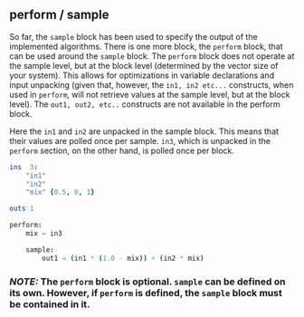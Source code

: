 ## perform / sample

So far, the `sample` block has been used to specify the output of the implemented algorithms. There is one more block, the `perform` block, that can be used around the `sample` block. The `perform` block does not operate at the sample level, but at the block level (determined by the vector size of your system). This allows for optimizations in variable declarations and input unpacking (given that, however, the `in1, in2 etc...` constructs, when used in `perform`, will not retrieve values at the sample level, but at the block level). The `out1, out2, etc..` constructs are not available in the perform block.

Here the `in1` and `in2` are unpacked in the sample block. This means that their values are polled once per sample. `in3`, which is unpacked in the `perform` section, on the other hand, is polled once per block.

```nim
ins  3:
    "in1"
    "in2"
    "mix" {0.5, 0, 1}

outs 1

perform:
    mix = in3

    sample:
        out1 = (in1 * (1.0 - mix)) + (in2 * mix)
```

### _**NOTE:**_ The `perform` block is optional. `sample` can be defined on its own. However, if `perform` is defined, the `sample` block must be contained in it.